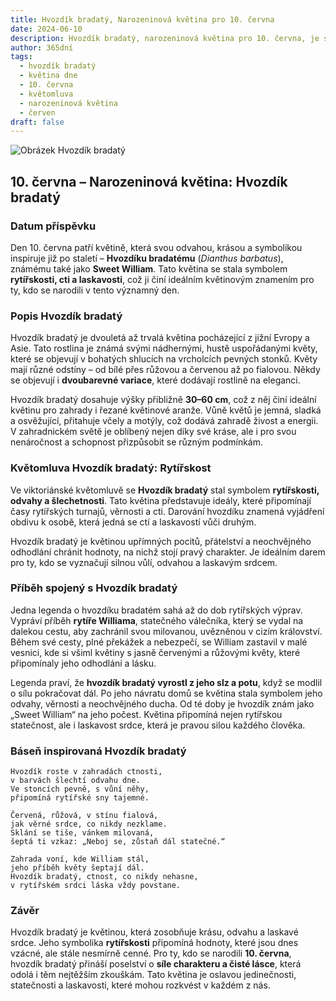 ```yaml
---
title: Hvozdík bradatý, Narozeninová květina pro 10. června
date: 2024-06-10
description: Hvozdík bradatý, narozeninová květina pro 10. června, je symbolem Rytířskost. Objevte její jedinečný význam, fascinující příběhy a poezii, která oslavuje její krásu.
author: 365dní
tags:
  - hvozdík bradatý
  - květina dne
  - 10. června
  - květomluva
  - narozeninová květina
  - červen
draft: false
---
```


![Obrázek Hvozdík bradatý](https://cdn.pixabay.com/photo/2016/10/25/16/26/dianthus-1769322_640.jpg#center)


## 10. června – Narozeninová květina: Hvozdík bradatý

### Datum příspěvku

Den 10. června patří květině, která svou odvahou, krásou a symbolikou inspiruje již po staletí – **Hvozdíku bradatému** (_Dianthus barbatus_), známému také jako **Sweet William**. Tato květina se stala symbolem **rytířskosti, cti a laskavosti**, což ji činí ideálním květinovým znamením pro ty, kdo se narodili v tento významný den.

### Popis Hvozdík bradatý

Hvozdík bradatý je dvouletá až trvalá květina pocházející z jižní Evropy a Asie. Tato rostlina je známá svými nádhernými, hustě uspořádanými květy, které se objevují v bohatých shlucích na vrcholcích pevných stonků. Květy mají různé odstíny – od bílé přes růžovou a červenou až po fialovou. Někdy se objevují i **dvoubarevné variace**, které dodávají rostlině na eleganci.

Hvozdík bradatý dosahuje výšky přibližně **30–60 cm**, což z něj činí ideální květinu pro zahrady i řezané květinové aranže. Vůně květů je jemná, sladká a osvěžující, přitahuje včely a motýly, což dodává zahradě živost a energii. V zahradnickém světě je oblíbený nejen díky své kráse, ale i pro svou nenáročnost a schopnost přizpůsobit se různým podmínkám.

### Květomluva Hvozdík bradatý: Rytířskost

Ve viktoriánské květomluvě se **Hvozdík bradatý** stal symbolem **rytířskosti, odvahy a šlechetnosti**. Tato květina představuje ideály, které připomínají časy rytířských turnajů, věrnosti a cti. Darování hvozdíku znamená vyjádření obdivu k osobě, která jedná se ctí a laskavostí vůči druhým.

Hvozdík bradatý je květinou upřímných pocitů, přátelství a neochvějného odhodlání chránit hodnoty, na nichž stojí pravý charakter. Je ideálním darem pro ty, kdo se vyznačují silnou vůlí, odvahou a laskavým srdcem.

### Příběh spojený s Hvozdík bradatý

Jedna legenda o hvozdíku bradatém sahá až do dob rytířských výprav. Vypráví příběh **rytíře Williama**, statečného válečníka, který se vydal na dalekou cestu, aby zachránil svou milovanou, uvězněnou v cizím království. Během své cesty, plné překážek a nebezpečí, se William zastavil v malé vesnici, kde si všiml květiny s jasně červenými a růžovými květy, které připomínaly jeho odhodlání a lásku.

Legenda praví, že **hvozdík bradatý vyrostl z jeho slz a potu**, když se modlil o sílu pokračovat dál. Po jeho návratu domů se květina stala symbolem jeho odvahy, věrnosti a neochvějného ducha. Od té doby je hvozdík znám jako „Sweet William“ na jeho počest. Květina připomíná nejen rytířskou statečnost, ale i laskavost srdce, která je pravou silou každého člověka.

### Báseň inspirovaná Hvozdík bradatý

```
Hvozdík roste v zahradách ctnosti,  
v barvách šlechtí odvahu dne.  
Ve stoncích pevně, s vůní něhy,  
připomíná rytířské sny tajemné.  

Červená, růžová, v stínu fialová,  
jak věrné srdce, co nikdy nezklame.  
Sklání se tiše, vánkem milovaná,  
šeptá ti vzkaz: „Neboj se, zůstaň dál statečné.“  

Zahrada voní, kde William stál,  
jeho příběh květy šeptají dál.  
Hvozdík bradatý, ctnost, co nikdy nehasne,  
v rytířském srdci láska vždy povstane.  
```

### Závěr

Hvozdík bradatý je květinou, která zosobňuje krásu, odvahu a laskavé srdce. Jeho symbolika **rytířskosti** připomíná hodnoty, které jsou dnes vzácné, ale stále nesmírně cenné. Pro ty, kdo se narodili **10. června**, hvozdík bradatý přináší poselství o **síle charakteru a čisté lásce**, která odolá i těm nejtěžším zkouškám. Tato květina je oslavou jedinečnosti, statečnosti a laskavosti, které mohou rozkvést v každém z nás.